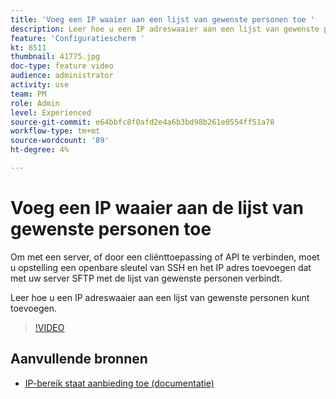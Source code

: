 ```yaml
---
title: 'Voeg een IP waaier aan een lijst van gewenste personen toe '
description: Leer hoe u een IP adreswaaier aan een lijst van gewenste personen kunt toevoegen.
feature: 'Configuratiescherm '
kt: 8511
thumbnail: 41775.jpg
doc-type: feature video
audience: administrator
activity: use
team: PM
role: Admin
level: Experienced
source-git-commit: e64bbfc8f0afd2e4a6b3bd98b261e0554ff51a78
workflow-type: tm+mt
source-wordcount: '89'
ht-degree: 4%

---
```


# Voeg een IP waaier aan de lijst van gewenste personen toe

Om met een server, of door een cliënttoepassing of API te verbinden, moet u opstelling een openbare sleutel van SSH en het IP adres toevoegen dat met uw server SFTP met de lijst van gewenste personen verbindt.

Leer hoe u een IP adreswaaier aan een lijst van gewenste personen kunt toevoegen.

>[!VIDEO](https://video.tv.adobe.com/v/41775?quality=12)

## Aanvullende bronnen

* [IP-bereik staat aanbieding toe (documentatie)](https://experienceleague.adobe.com/docs/control-panel/using/sftp-management/ip-range-allow-listing.html)
